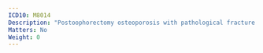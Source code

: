 ```yaml
---
ICD10: M8014
Description: "Postoophorectomy osteoporosis with pathological fracture: Hand"
Matters: No
Weight: 0
---
```

